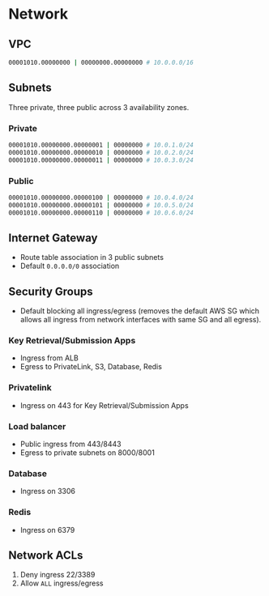 # Network
## VPC
```sh
00001010.00000000 | 00000000.00000000 # 10.0.0.0/16
```
## Subnets
Three private, three public across 3 availability zones.
### Private
```sh
00001010.00000000.00000001 | 00000000 # 10.0.1.0/24
00001010.00000000.00000010 | 00000000 # 10.0.2.0/24
00001010.00000000.00000011 | 00000000 # 10.0.3.0/24
```

### Public
```sh
00001010.00000000.00000100 | 00000000 # 10.0.4.0/24
00001010.00000000.00000101 | 00000000 # 10.0.5.0/24
00001010.00000000.00000110 | 00000000 # 10.0.6.0/24
```

## Internet Gateway
- Route table association in 3 public subnets
- Default `0.0.0.0/0` association

## Security Groups
- Default blocking all ingress/egress (removes the default AWS SG which allows all ingress from network interfaces with same SG and all egress).

### Key Retrieval/Submission Apps
- Ingress from ALB
- Egress to PrivateLink, S3, Database, Redis

### Privatelink
- Ingress on 443 for Key Retrieval/Submission Apps

### Load balancer
- Public ingress from 443/8443
- Egress to private subnets on 8000/8001

### Database
- Ingress on 3306

### Redis
- Ingress on 6379

## Network ACLs
1. Deny ingress 22/3389
2. Allow `ALL` ingress/egress


